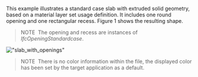 ﻿This example illustrates a standard case slab with extruded solid geometry, based on a material layer set usage definition. It includes one round opening and one rectangular recess. Figure 1 shows the resulting shape.

> NOTE&nbsp; The opening and recess are instances of _IfcOpeningStandardcase_.

!["slab_with_openings"](../../../../figures/examples/slab_with_openings.png "Figure 1 &mdash; Standard case slab with opening and recess.")

> NOTE&nbsp; There is no color information within the file, the displayed color has been set by the target application as a default.
